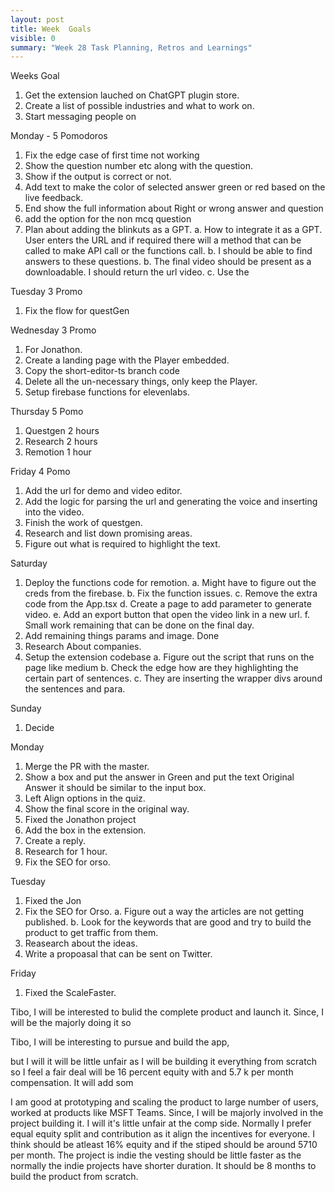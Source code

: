 ```yaml
---
layout: post
title: Week  Goals
visible: 0
summary: "Week 28 Task Planning, Retros and Learnings"
---
```


Weeks Goal
1. Get the extension lauched on ChatGPT plugin store.
2. Create a list of possible industries and what to work on.
3. Start messaging people on


Monday - 5 Pomodoros
<!-- https://chat.openai.com/c/e55c27a9-5e20-4c96-b6c8-ecb992a81cb0 -->
1. Fix the edge case of first time not working
2. Show the question number etc along with the question.
3. Show if the output is correct or not.
4. Add text to make the color of selected answer green or red based on the live feedback.
5. End show the full information about  Right or wrong answer and question
6. add the option for the non mcq question
7. Plan about adding the blinkuts as a GPT.
    a. How to integrate it as a GPT. User enters the URL and if required there will a method that can be called
     to make API call or the functions call.
    b. I should be able to find answers to these questions.
    b. The final video should be present as a downloadable. I should return the url video.
    c. Use the 

Tuesday 3 Promo
1. Fix the flow for questGen

Wednesday 3 Promo
1. For Jonathon.
2. Create a landing page with the Player embedded.
3. Copy the short-editor-ts branch code
4. Delete all the un-necessary things, only keep the Player.
5. Setup firebase functions for elevenlabs.


Thursday 5 Pomo
1. Questgen 2 hours
2. Research 2 hours
3. Remotion 1 hour

Friday 4 Pomo
1. Add the url for demo and video editor.
2. Add the logic for parsing the url and generating the voice and inserting into the video.
3. Finish the work of questgen.
4. Research and list down promising areas.
5. Figure out what is required to highlight the text.

Saturday
1. Deploy the functions code for remotion.
    a. Might have to figure out the creds from the firebase.
    b. Fix the function issues.
    c. Remove the extra code from the App.tsx
    d. Create a page to add parameter to generate video.
    e. Add an export button that open the video link in a new url.
    f. Small work remaining that can be done on the final day.
2. Add remaining things params and image. Done
3. Research About companies.
4. Setup the extension codebase
    a. Figure out the script that runs on the page like medium
    b. Check the edge how are they highlighting the certain part of sentences.
    c. They are inserting the wrapper divs around the sentences and para.

Sunday
1. Decide

Monday
1. Merge the PR with the master.
2. Show a box and put the answer in Green and put the text Original Answer it should be similar to the input box.
3. Left Align options in the quiz.
4. Show the final score in the original way. 
5. Fixed the Jonathon project
6. Add the box in the extension. 
7. Create a reply.
8. Research for 1 hour.
9. Fix the SEO for orso.

Tuesday
1. Fixed the Jon
2. Fix the SEO for Orso.
    a. Figure out a way the articles are not getting published.
    b. Look for the keywords that are good and try to build the product to get traffic from them.
3. Reasearch about the ideas.
4. Write a propoasal that can be sent on Twitter.

Friday
1. Fixed the ScaleFaster.

Tibo, I will be interested to bulid the complete product and launch it.
Since, I will be the majorly doing it so

Tibo, I will be interesting to pursue and build the app,

but I will it will be little unfair as I will be building it everything from scratch
so I feel a fair deal will be 16 percent equity with and 5.7 k per month compensation.
It will add som

I am good at prototyping and scaling the product to large number of users, worked at products like MSFT Teams.
Since, I will be majorly involved in the project building it. I will it's little unfair at the comp side.
Normally I prefer equal equity split and contribution as it align the incentives for everyone.
I think should be atleast 16% equity and if the stiped should be around 5710 per month.
The project is indie the vesting should be little faster as the normally the indie projects have shorter duration.
It should be 8 months to build the product from scratch.